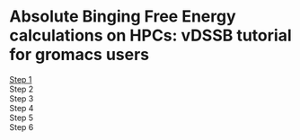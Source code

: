 # Absolute Binging Free Energy calculations on HPCs: vDSSB tutorial for gromacs users 

<a href=step1> Step 1 </a>    
Step 2 <br> 
Step 3 <br>
Step 4 <br>
Step 5 <br>
Step 6 
